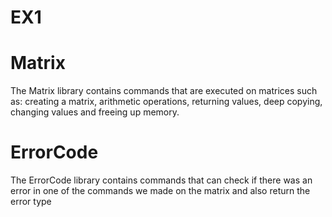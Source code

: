 # EX1


# Matrix
The Matrix library contains commands that are executed on matrices such as: 
 creating a matrix, arithmetic operations, returning values, deep copying, changing values and freeing up memory.



# ErrorCode
The ErrorCode library contains commands that can check if there was an 
error in one of the commands we made on the matrix and also return the error type
